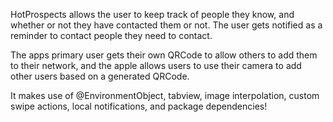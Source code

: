 HotProspects allows the user to keep track of people they know, and whether or not they have contacted them or not. The user gets notified as a reminder to contact people they need to contact.

The apps primary user gets their own QRCode to allow others to add them to their network, and the apple allows users to use their camera to add other users based on a generated QRCode.

It makes use of @EnvironmentObject, tabview, image interpolation, custom swipe actions, local notifications, and package dependencies!
